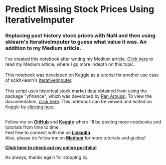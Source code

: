 # Predict Missing Stock Prices Using IterativeImputer
###  Replacing past history stock prices with NaN and then using sklearn's IterativeImputer to guess what value it was. An addition to my Medium article.

I've created this notebook after writing my Medium article. [Click here](https://gifari.medium.com/a-better-way-to-handle-missing-values-in-your-dataset-using-iterativeimputer-9e6e84857d98) to read my Medium article, where I go more indepth on this topic.<br><br>
This notebook was developed on Kaggle as a tutorial for another use case of scikit-learn's [IterativeImputer](https://scikit-learn.org/stable/modules/generated/sklearn.impute.IterativeImputer.html).<br><br>
This script uses historical stock market data obtained from using the package "yfinance", which was developed by [Ran Aroussi](https://aroussi.com/). To view the documentation, [click here](https://aroussi.com/post/python-yahoo-finance).
This notebook can be viewed and edited on Kaggle by [clicking here](https://www.kaggle.com/gifarihoque/predict-missing-stock-prices-with-iterativeimputer).<br><br>


Follow me on <b>[GitHub](https://github.com/Gifari)</b> and <b>[Kaggle](https://www.kaggle.com/gifarihoque)</b> where I'll be posting more notebooks and tutorials from time to time.<br>
Feel free to connect with me on <b>[LinkedIn](https://www.linkedin.com/in/gifari/)</b>.<br>
Also, please do follow me on <b>[Medium](https://gifari.medium.com/)</b> for more tutorials and guides!<br>

<b>[Click here to check out my online portfolio!](https://gifari.github.io/)</b><br>

As always, thanks again for stopping by.
